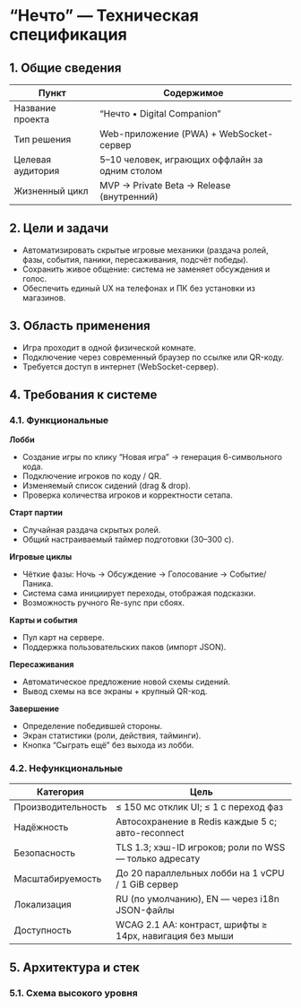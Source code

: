 # “Нечто” — Техническая спецификация

## 1. Общие сведения

| Пункт              | Содержимое                                                                 |
|--------------------|-----------------------------------------------------------------------------|
| Название проекта   | “Нечто • Digital Companion”                                                |
| Тип решения        | Web-приложение (PWA) + WebSocket-сервер                                   |
| Целевая аудитория  | 5–10 человек, играющих оффлайн за одним столом                            |
| Жизненный цикл     | MVP → Private Beta → Release (внутренний)                                 |

## 2. Цели и задачи

- Автоматизировать скрытые игровые механики (раздача ролей, фазы, события, паники, пересаживания, подсчёт победы).
- Сохранить живое общение: система не заменяет обсуждения и голос.
- Обеспечить единый UX на телефонах и ПК без установки из магазинов.

## 3. Область применения

- Игра проходит в одной физической комнате.
- Подключение через современный браузер по ссылке или QR-коду.
- Требуется доступ в интернет (WebSocket-сервер).

## 4. Требования к системе

### 4.1. Функциональные

**Лобби**
- Создание игры по клику “Новая игра” → генерация 6-символьного кода.
- Подключение игроков по коду / QR.
- Изменяемый список сидений (drag & drop).
- Проверка количества игроков и корректности сетапа.

**Старт партии**
- Случайная раздача скрытых ролей.
- Общий настраиваемый таймер подготовки (30–300 с).

**Игровые циклы**
- Чёткие фазы: Ночь → Обсуждение → Голосование → Событие/Паника.
- Система сама инициирует переходы, отображая подсказки.
- Возможность ручного Re-sync при сбоях.

**Карты и события**
- Пул карт на сервере.
- Поддержка пользовательских паков (импорт JSON).

**Пересаживания**
- Автоматическое предложение новой схемы сидений.
- Вывод схемы на все экраны + крупный QR-код.

**Завершение**
- Определение победившей стороны.
- Экран статистики (роли, действия, тайминги).
- Кнопка “Сыграть ещё” без выхода из лобби.

### 4.2. Нефункциональные

| Категория         | Цель                                                                 |
|-------------------|----------------------------------------------------------------------|
| Производительность| ≤ 150 мс отклик UI; ≤ 1 с переход фаз                                |
| Надёжность        | Автосохранение в Redis каждые 5 с; авто-reconnect                    |
| Безопасность      | TLS 1.3; хэш-ID игроков; роли по WSS — только адресату               |
| Масштабируемость  | До 20 параллельных лобби на 1 vCPU / 1 GiB сервер                    |
| Локализация       | RU (по умолчанию), EN — через i18n JSON-файлы                        |
| Доступность       | WCAG 2.1 AA: контраст, шрифты ≥ 14px, навигация без мыши             |

## 5. Архитектура и стек

### 5.1. Схема высокого уровня

